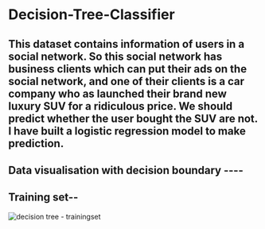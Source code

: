 # Decision-Tree-Classifier

## This dataset contains information of users in a social network. So this social network has business clients which can put their ads on the social network, and one of their clients is a car company who as launched their brand new luxury SUV for a ridiculous price. We should predict whether the user bought the SUV are not. I have built a logistic regression model to make prediction.

## Data visualisation with decision boundary ----

## Training set--

![decision tree - trainingset](https://user-images.githubusercontent.com/40026126/44311505-5c4b5500-a406-11e8-8b81-8979ae3f3c18.PNG)
